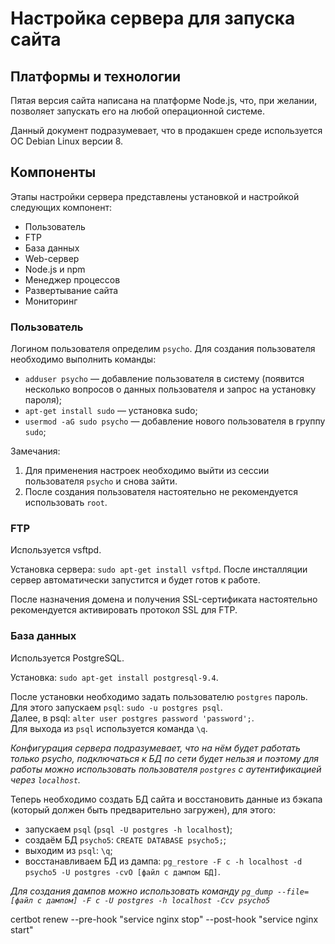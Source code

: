 # Настройка сервера для запуска сайта
## Платформы и технологии
Пятая версия сайта написана на платформе Node.js, что, при желании, позволяет запускать его на любой операционной системе.

Данный документ подразумевает, что в продакшен среде используется ОС Debian Linux версии 8.

## Компоненты
Этапы настройки сервера представлены установкой и настройкой следующих компонент:

- Пользователь
- FTP
- База данных
- Web-сервер
- Node.js и npm
- Менеджер процессов
- Развертывание сайта
- Мониторинг

### Пользователь
Логином пользователя определим `psycho`. 
Для создания пользователя необходимо выполнить команды:

- `adduser psycho` — добавление пользователя в систему (появится несколько вопросов о данных пользователя и запрос на установку пароля);
- `apt-get install sudo` — установка sudo;
- `usermod -aG sudo psycho` — добавление нового пользователя в группу `sudo`;

Замечания:

1. Для применения настроек необходимо выйти из сессии пользователя `psycho` и снова зайти.
2. После создания пользователя настоятельно не рекомендуется использовать `root`.

### FTP
Используется vsftpd.

Установка сервера: `sudo apt-get install vsftpd`. После инсталляции сервер автоматически запустится и будет готов к работе.

После назначения домена и получения SSL-сертификата настоятельно рекомендуется активировать протокол SSL для FTP.

### База данных
Используется PostgreSQL.

Установка: `sudo apt-get install postgresql-9.4`.

После установки необходимо задать пользователю `postgres` пароль. Для этого запускаем `psql`:  `sudo -u postgres psql`.  
Далее, в psql: `alter user postgres password 'password';`.   
Для выхода из `psql` используется команда `\q`.

*Конфигурация сервера подразумевает, что на нём будет работать только psycho, подключаться к БД по сети будет нельзя и поэтому для работы можно использовать пользователя `postgres` с аутентификацией через `localhost`.*

Теперь необходимо создать БД сайта и восстановить данные из бэкапа (который должен быть предварительно загружен), для этого:

- запускаем `psql` (`psql -U postgres -h localhost`);
- создаём БД `psycho5`: `CREATE DATABASE psycho5;`;
- выходим из `psql`: `\q`;
- восстанавливаем БД из дампа: `pg_restore -F c -h localhost -d psycho5 -U postgres -cvO [файл с дампом БД]`.

*Для создания дампов можно использовать команду `pg_dump --file=[файл с дампом] -F c -U postgres -h localhost -Ccv psycho5`*


certbot renew --pre-hook "service nginx stop" --post-hook "service nginx start"
